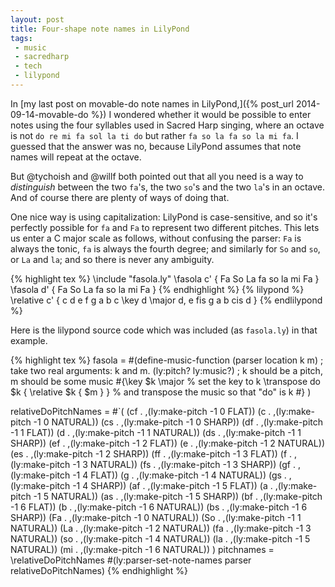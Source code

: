 ```yaml
---
layout: post
title: Four-shape note names in LilyPond
tags:
 - music
 - sacredharp
 - tech
 - lilypond
---
```


In [my last post on movable-do note names in LilyPond,]({% post_url 2014-09-14-movable-do %})
 I wondered whether
it would be possible to enter notes using the four syllables used in Sacred
Harp singing, where an octave is not `do re mi fa sol la ti do` but rather
`fa so la fa so la mi fa`. I guessed that the answer was no, because
LilyPond assumes that note names will repeat at the octave.

But @tychoish and @willf both pointed out that all you need is a way to *distinguish*
between the two `fa`'s, the two `so`'s and the two `la`'s in an octave.  And of
course there are plenty of ways of doing that.

 One nice way is using capitalization: LilyPond is case-sensitive, and so it's
perfectly possible for `fa` and `Fa` to represent two different pitches. This
lets us enter a C major scale as follows, without confusing the parser: `Fa` is
always the tonic, `fa` is always the fourth degree; and similarly for `So` and
`so`, or `La` and `la`; and so there is never any ambiguity.

{% highlight tex %}
\include "fasola.ly"
\fasola c' { Fa So La fa so la mi Fa }
\fasola d' { Fa So La fa so la mi Fa }
{% endhighlight %}
{% lilypond %}
\relative c' { c d e f g a b c \key d \major d, e fis g a b cis d }
{% endlilypond %}


Here is the lilypond source code which was included (as `fasola.ly`) in that example.

{% highlight tex %}
fasola =
  #(define-music-function (parser location k m) ; take two real arguments: k and m.
                          (ly:pitch? ly:music?) ; k should be a pitch, m should be some music
    #{\key $k \major                            % set the key to k
      \transpose do $k { \relative $k { $m } }  % and transpose the music so that "do" is k
    #}
  )

relativeDoPitchNames = #`(
  (cf . ,(ly:make-pitch -1 0 FLAT))
  (c  . ,(ly:make-pitch -1 0 NATURAL))
  (cs . ,(ly:make-pitch -1 0 SHARP))
  (df . ,(ly:make-pitch -1 1 FLAT))
  (d  . ,(ly:make-pitch -1 1 NATURAL))
  (ds . ,(ly:make-pitch -1 1 SHARP))
  (ef . ,(ly:make-pitch -1 2 FLAT))
  (e  . ,(ly:make-pitch -1 2 NATURAL))
  (es . ,(ly:make-pitch -1 2 SHARP))
  (ff . ,(ly:make-pitch -1 3 FLAT))
  (f  . ,(ly:make-pitch -1 3 NATURAL))
  (fs . ,(ly:make-pitch -1 3 SHARP))
  (gf . ,(ly:make-pitch -1 4 FLAT))
  (g  . ,(ly:make-pitch -1 4 NATURAL))
  (gs . ,(ly:make-pitch -1 4 SHARP))
  (af . ,(ly:make-pitch -1 5 FLAT))
  (a  . ,(ly:make-pitch -1 5 NATURAL))
  (as . ,(ly:make-pitch -1 5 SHARP))
  (bf . ,(ly:make-pitch -1 6 FLAT))
  (b  . ,(ly:make-pitch -1 6 NATURAL))
  (bs . ,(ly:make-pitch -1 6 SHARP))
  (Fa  . ,(ly:make-pitch -1 0 NATURAL))
  (So  . ,(ly:make-pitch -1 1 NATURAL))
  (La  . ,(ly:make-pitch -1 2 NATURAL))
  (fa  . ,(ly:make-pitch -1 3 NATURAL))
  (so  . ,(ly:make-pitch -1 4 NATURAL))
  (la  . ,(ly:make-pitch -1 5 NATURAL))
  (mi  . ,(ly:make-pitch -1 6 NATURAL))
)
pitchnames = \relativeDoPitchNames
#(ly:parser-set-note-names parser relativeDoPitchNames)
{% endhighlight %}



